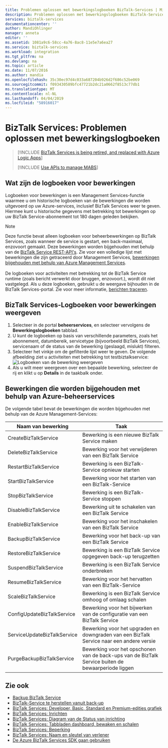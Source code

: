```yaml
---
title: Problemen oplossen met bewerkingslogboeken BizTalk-Services | Microsoft Docs
description: Problemen oplossen met bewerkingslogboeken BizTalk-Services. MABS, WABS
services: biztalk-services
documentationcenter: ''
author: MandiOhlinger
manager: anneta
editor: ''
ms.assetid: 1081a9c6-58cc-4a76-8ac8-11e5e7a6ea27
ms.service: biztalk-services
ms.workload: integration
ms.tgt_pltfrm: na
ms.devlang: na
ms.topic: article
ms.date: 11/07/2016
ms.author: mandia
ms.openlocfilehash: 35c30ec97d4c033a687204b926d2f686c52be069
ms.sourcegitcommit: f093430589bfc47721b2dc21a0662f8513c77db1
ms.translationtype: MT
ms.contentlocale: nl-NL
ms.lasthandoff: 04/04/2019
ms.locfileid: "58916017"
---
```

# <a name="biztalk-services-troubleshoot-using-operation-logs"></a>BizTalk Services: Problemen oplossen met bewerkingslogboeken

> [!INCLUDE [BizTalk Services is being retired, and replaced with Azure Logic Apps](../../includes/biztalk-services-retirement.md)]
> 
> [!INCLUDE [Use APIs to manage MABS](../../includes/biztalk-services-retirement-azure-classic-portal.md)]

## <a name="what-are-the-operation-logs"></a>Wat zijn de logboeken voor bewerkingen
Logboeken voor bewerkingen is een Management Services-functie waarmee u om historische logboeken van de bewerkingen die worden uitgevoerd op uw Azure-services, inclusief BizTalk Services weer te geven. Hiermee kunt u historische gegevens met betrekking tot bewerkingen op uw BizTalk Service-abonnement tot 180 dagen geleden bekijken.

> [!NOTE]
> Deze functie bevat alleen logboeken voor beheerbewerkingen op BizTalk Services, zoals wanneer de service is gestart, een back-maximaal, enzovoort gemaakt. Deze bewerkingen worden bijgehouden met behulp van de [BizTalk Service REST-API's](/previous-versions/azure/reference/dn232347(v=azure.100)). Zie voor een volledige lijst met bewerkingen die zijn getraceerd door Management Services, [bewerkingen bijgehouden met behulp van Azure Management Services](#bizops).<br/><br/>
> De logboeken voor activiteiten met betrekking tot de BizTalk Service runtime (zoals bericht verwerkt door bruggen, enzovoort.), wordt dit niet vastgelegd. Als u deze logboeken, gebruikt u de weergave bijhouden in de BizTalk Services-portal. Zie voor meer informatie, [berichten traceren](/previous-versions/azure/hh949805(v=azure.100)).
> 
> 

## <a name="view-biztalk-services-operation-logs"></a>BizTalk Services-Logboeken voor bewerkingen weergeven
1. Selecteer in de portal **beheerservices**, en selecteer vervolgens de **Bewerkingslogboeken** tabblad.
2. U kunt de logboeken op basis van verschillende parameters, zoals het abonnement, datumbereik, servicetype (bijvoorbeeld BizTalk Services), servicenaam of de status van de bewerking (geslaagd, mislukt) filteren.
3. Selecteer het vinkje om de gefilterde lijst weer te geven. De volgende afbeelding ziet u activiteiten met betrekking tot testbiztalkservice: ![Logboeken van de bewerking weergeven][ViewLogs] 
4. Als u wilt meer weergeven over een bepaalde bewerking, selecteer de rij en klikt u op **Details** in de taakbalk onder.

## <a name="bizops"></a>Bewerkingen die worden bijgehouden met behulp van Azure-beheerservices
De volgende tabel bevat de bewerkingen die worden bijgehouden met behulp van de Azure Management-Services:

| Naam van bewerking | Taak |
| --- | --- |
| CreateBizTalkService |Bewerking is een nieuwe BizTalk Service maken |
| DeleteBizTalkService |Bewerking voor het verwijderen van een BizTalk Service |
| RestartBizTalkService |Bewerking is een BizTalk-Service opnieuw starten |
| StartBizTalkService |Bewerking voor het starten van een BizTalk-Service |
| StopBizTalkService |Bewerking is een BizTalk-Service stoppen |
| DisableBizTalkService |Bewerking uit te schakelen van een BizTalk Service |
| EnableBizTalkService |Bewerking voor het inschakelen van een BizTalk Service |
| BackupBizTalkService |Bewerking voor het back-up van een BizTalk Service |
| RestoreBizTalkService |Bewerking is een BizTalk Service opgegeven back-up terugzetten |
| SuspendBizTalkService |Bewerking is een BizTalk Service onderbreken |
| ResumeBizTalkService |Bewerking voor het hervatten van een BizTalk-Service |
| ScaleBizTalkService |Bewerking is een BizTalk Service omhoog of omlaag schalen |
| ConfigUpdateBizTalkService |Bewerking voor het bijwerken van de configuratie van een BizTalk Service |
| ServiceUpdateBizTalkService |Bewerking voor het upgraden en downgraden van een BizTalk Service naar een andere versie |
| PurgeBackupBizTalkService |Bewerking voor het opschonen van de back-ups van de BizTalk Service buiten de bewaarperiode liggen |

## <a name="see-also"></a>Zie ook
* [Backup BizTalk Service](https://go.microsoft.com/fwlink/p/?LinkID=325584)
* [BizTalk-Service te herstellen vanuit back-up](https://go.microsoft.com/fwlink/p/?LinkID=325582)
* [BizTalk Services: Developer, Basic, Standard en Premium-edities grafiek](https://go.microsoft.com/fwlink/p/?LinkID=302279)
* [BizTalk Services: Inrichten](https://go.microsoft.com/fwlink/p/?LinkID=302280)
* [BizTalk Services: Diagram van de Status van inrichting](https://go.microsoft.com/fwlink/p/?LinkID=329870)
* [BizTalk Services: Tabbladen dashboard, bewaken en schalen](https://go.microsoft.com/fwlink/p/?LinkID=302281)
* [BizTalk Services: Beperking](https://go.microsoft.com/fwlink/p/?LinkID=302282)
* [BizTalk Services: Naam en sleutel van verlener](https://go.microsoft.com/fwlink/p/?LinkID=303941)
* [De Azure BizTalk Services SDK gaan gebruiken](https://go.microsoft.com/fwlink/p/?LinkID=302335)

[ViewLogs]: ./media/biztalk-troubleshoot-using-ops-logs/Operation-Logs.png

